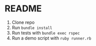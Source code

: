 # README
1. Clone repo
2. Run `bundle install`
3. Run tests with `bundle exec rspec`
4. Run a demo script with `ruby runner.rb`